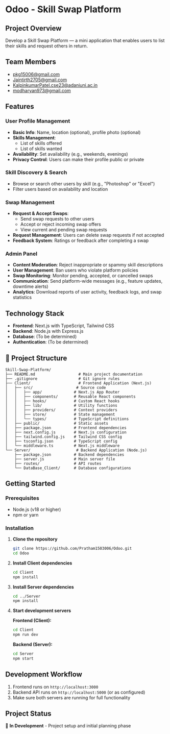 # Odoo - Skill Swap Platform

## Project Overview
Develop a Skill Swap Platform — a mini application that enables users to list their skills and request others in return.

## Team Members
- pkg15006@gmail.com
- Jaintirth2705@gmail.com
- KalpinkumarPatel.cse23@adaniuni.ac.in
- modharyan973@gmail.com

## Features

### User Profile Management
- **Basic Info**: Name, location (optional), profile photo (optional)
- **Skills Management**: 
  - List of skills offered
  - List of skills wanted
- **Availability**: Set availability (e.g., weekends, evenings)
- **Privacy Control**: Users can make their profile public or private

### Skill Discovery & Search
- Browse or search other users by skill (e.g., "Photoshop" or "Excel")
- Filter users based on availability and location

### Swap Management
- **Request & Accept Swaps**:
  - Send swap requests to other users
  - Accept or reject incoming swap offers
  - View current and pending swap requests
- **Request Management**: Users can delete swap requests if not accepted
- **Feedback System**: Ratings or feedback after completing a swap

### Admin Panel
- **Content Moderation**: Reject inappropriate or spammy skill descriptions
- **User Management**: Ban users who violate platform policies
- **Swap Monitoring**: Monitor pending, accepted, or cancelled swaps
- **Communication**: Send platform-wide messages (e.g., feature updates, downtime alerts)
- **Analytics**: Download reports of user activity, feedback logs, and swap statistics

## Technology Stack
- **Frontend**: Next.js with TypeScript, Tailwind CSS
- **Backend**: Node.js with Express.js
- **Database**: (To be determined)
- **Authentication**: (To be determined)

## 📁 Project Structure
```
Skill-Swap-Platform/
├── README.md                   # Main project documentation
├── .gitignore                  # Git ignore rules
├── Client/                     # Frontend Application (Next.js)
│   ├── src/                   # Source code
│   │   ├── app/              # Next.js App Router
│   │   ├── components/       # Reusable React components
│   │   ├── hooks/            # Custom React hooks
│   │   ├── lib/              # Utility functions
│   │   ├── providers/        # Context providers
│   │   ├── store/            # State management
│   │   └── types/            # TypeScript definitions
│   ├── public/               # Static assets
│   ├── package.json          # Frontend dependencies
│   ├── next.config.js        # Next.js configuration
│   ├── tailwind.config.js    # Tailwind CSS config
│   ├── tsconfig.json         # TypeScript config
│   └── middleware.ts         # Next.js middleware
└── Server/                    # Backend Application (Node.js)
    ├── package.json          # Backend dependencies
    ├── server.js             # Main server file
    ├── routes/               # API routes
    └── DataBase_Client/      # Database configurations
```

## Getting Started

### Prerequisites
- Node.js (v18 or higher)
- npm or yarn

### Installation

1. **Clone the repository**
   ```bash
   git clone https://github.com/Pratham1503006/Odoo.git
   cd Odoo
   ```

2. **Install Client dependencies**
   ```bash
   cd Client
   npm install
   ```

3. **Install Server dependencies**
   ```bash
   cd ../Server
   npm install
   ```

4. **Start development servers**
   
   **Frontend (Client):**
   ```bash
   cd Client
   npm run dev
   ```
   
   **Backend (Server):**
   ```bash
   cd Server
   npm start
   ```

## Development Workflow
1. Frontend runs on `http://localhost:3000`
2. Backend API runs on `http://localhost:5000` (or as configured)
3. Make sure both servers are running for full functionality

## Project Status
🚧 **In Development** - Project setup and initial planning phase